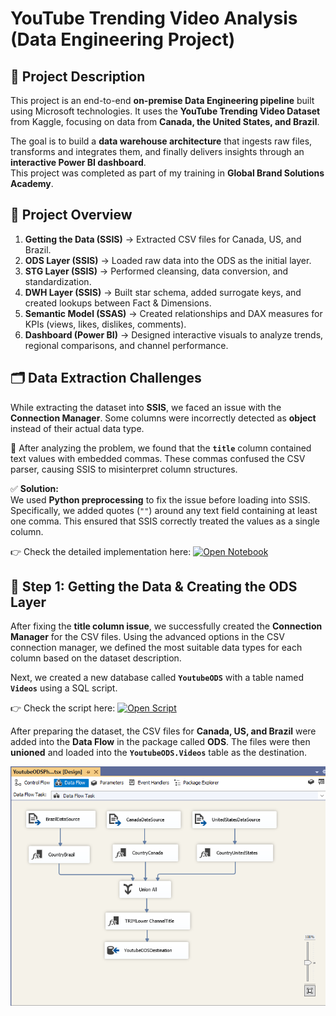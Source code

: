 # YouTube Trending Video Analysis (Data Engineering Project)

## 📌 Project Description  
This project is an end-to-end **on-premise Data Engineering pipeline** built using Microsoft technologies. It uses the **YouTube Trending Video Dataset** from Kaggle, focusing on data from **Canada, the United States, and Brazil**.  

The goal is to build a **data warehouse architecture** that ingests raw files, transforms and integrates them, and finally delivers insights through an **interactive Power BI dashboard**.  
This project was completed as part of my training in **Global Brand Solutions Academy**.  

## 🔎 Project Overview  
1. **Getting the Data (SSIS)** → Extracted CSV files for Canada, US, and Brazil.  
2. **ODS Layer (SSIS)** → Loaded raw data into the ODS as the initial layer.  
3. **STG Layer (SSIS)** → Performed cleansing, data conversion, and standardization.  
4. **DWH Layer (SSIS)** → Built star schema, added surrogate keys, and created lookups between Fact & Dimensions.  
5. **Semantic Model (SSAS)** → Created relationships and DAX measures for KPIs (views, likes, dislikes, comments).  
6. **Dashboard (Power BI)** → Designed interactive visuals to analyze trends, regional comparisons, and channel performance.  


## 🗂 Data Extraction Challenges  

While extracting the dataset into **SSIS**, we faced an issue with the **Connection Manager**. Some columns were incorrectly detected as **object** instead of their actual data type.  

🔎 After analyzing the problem, we found that the **`title`** column contained text values with embedded commas. These commas confused the CSV parser, causing SSIS to misinterpret column structures.  

✅ **Solution:**  
We used **Python preprocessing** to fix the issue before loading into SSIS. Specifically, we added quotes (`""`) around any text field containing at least one comma. This ensured that SSIS correctly treated the values as a single column.  

👉 Check the detailed implementation here: [![Open Notebook](https://img.shields.io/badge/Jupyter-Notebook-orange?logo=jupyter)](fixing-the-youtube-title-feature.ipynb)  

## 🔹 Step 1: Getting the Data & Creating the ODS Layer  

After fixing the **title column issue**, we successfully created the **Connection Manager** for the CSV files. Using the advanced options in the CSV connection manager, we defined the most suitable data types for each column based on the dataset description.  

Next, we created a new database called **`YoutubeODS`** with a table named **`Videos`** using a SQL script.  

👉 Check the script here: [![Open Script](https://img.shields.io/badge/SQL-Script-blue?logo=databricks)](SQL%20Queries/ODS_Creation.sql)  

After preparing the dataset, the CSV files for **Canada, US, and Brazil** were added into the **Data Flow** in the package called **ODS**. The files were then **unioned** and loaded into the **`YoutubeODS.Videos`** table as the destination.  

<p align="center">  
  <img src="Full Flow ScreenShots/1) ETL Pipeline/ODS.png" alt="ODS Data Flow" width="700"/>  
</p>  

